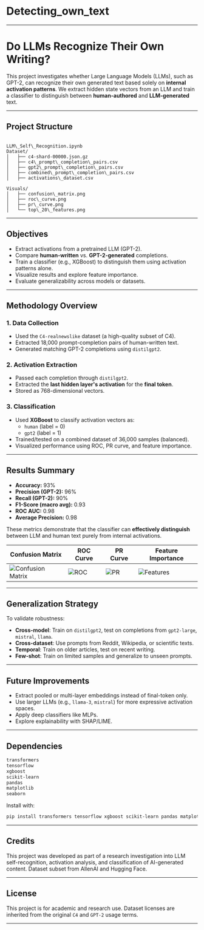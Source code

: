 # Detecting_own_text


---

# Do LLMs Recognize Their Own Writing?

This project investigates whether Large Language Models (LLMs), such as GPT-2, can recognize their own generated text based solely on **internal activation patterns**. We extract hidden state vectors from an LLM and train a classifier to distinguish between **human-authored** and **LLM-generated** text.

---

## Project Structure

```

LLM\_Self\_Recognition.ipynb
Dataset/
│   ├── c4-shard-00000.json.gz              
│   ├── c4\_prompt\_completion\_pairs.csv      
│   ├── gpt2\_prompt\_completion\_pairs.csv    
│   ├── combined\_prompt\_completion\_pairs.csv
│   ├── activations\_dataset.csv             

Visuals/
│   ├── confusion\_matrix.png
│   ├── roc\_curve.png
│   ├── pr\_curve.png
│   └── top\_20\_features.png

````

---

## Objectives

- Extract activations from a pretrained LLM (GPT-2).
- Compare **human-written** vs. **GPT-2-generated** completions.
- Train a classifier (e.g., XGBoost) to distinguish them using activation patterns alone.
- Visualize results and explore feature importance.
- Evaluate generalizability across models or datasets.

---

## Methodology Overview

### 1. **Data Collection**
- Used the `C4-realnewslike` dataset (a high-quality subset of C4).
- Extracted 18,000 prompt-completion pairs of human-written text.
- Generated matching GPT-2 completions using `distilgpt2`.

### 2. **Activation Extraction**
- Passed each completion through `distilgpt2`.
- Extracted the **last hidden layer's activation** for the **final token**.
- Stored as 768-dimensional vectors.

### 3. **Classification**
- Used **XGBoost** to classify activation vectors as:
  - `human` (label = 0)
  - `gpt2` (label = 1)
- Trained/tested on a combined dataset of 36,000 samples (balanced).
- Visualized performance using ROC, PR curve, and feature importance.

---

## Results Summary

- **Accuracy:** 93%
- **Precision (GPT-2):** 96%
- **Recall (GPT-2):** 90%
- **F1-Score (macro avg):** 0.93
- **ROC AUC:** 0.98
- **Average Precision:** 0.98

These metrics demonstrate that the classifier can **effectively distinguish** between LLM and human text purely from internal activations.

| Confusion Matrix | ROC Curve | PR Curve | Feature Importance |
|------------------|-----------|----------|---------------------|
| ![Confusion Matrix](Visuals/confusion_matrix.png) | ![ROC](Visuals/roc_curve.png) | ![PR](Visuals/pr_curve.png) | ![Features](Visuals/top_20_features.png) |

---

## Generalization Strategy

To validate robustness:
- **Cross-model**: Train on `distilgpt2`, test on completions from `gpt2-large`, `mistral`, `llama`.
- **Cross-dataset**: Use prompts from Reddit, Wikipedia, or scientific texts.
- **Temporal**: Train on older articles, test on recent writing.
- **Few-shot**: Train on limited samples and generalize to unseen prompts.

---

## Future Improvements

- Extract pooled or multi-layer embeddings instead of final-token only.
- Use larger LLMs (e.g., `llama-3`, `mistral`) for more expressive activation spaces.
- Apply deep classifiers like MLPs.
- Explore explainability with SHAP/LIME.

---

## Dependencies

```bash
transformers
tensorflow
xgboost
scikit-learn
pandas
matplotlib
seaborn
````

Install with:

```bash
pip install transformers tensorflow xgboost scikit-learn pandas matplotlib seaborn
```

---

## Credits

This project was developed as part of a research investigation into LLM self-recognition, activation analysis, and classification of AI-generated content. Dataset subset from AllenAI and Hugging Face.

---

## License

This project is for academic and research use. Dataset licenses are inherited from the original `C4` and `GPT-2` usage terms.

---


